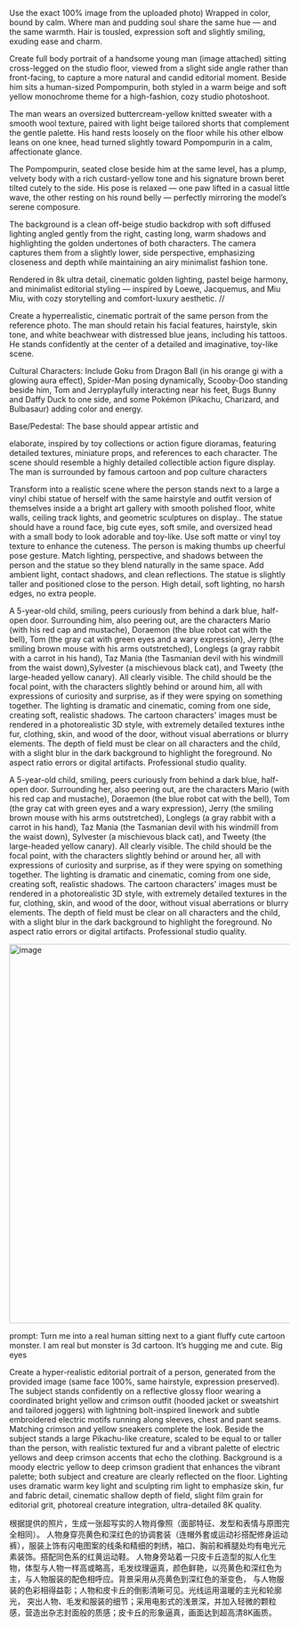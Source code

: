
Use the exact 100% image from the uploaded photo) Wrapped in color, bound by calm.
Where man and pudding soul share the same hue — and the same warmth. Hair is tousled, expression soft and slightly smiling, exuding ease and charm.

Create full body portrait of a handsome young man (image attached) sitting cross-legged on the studio floor, viewed from a slight side angle rather than front-facing, to capture a more natural and candid editorial moment. Beside him sits a human-sized Pompompurin, both styled in a warm beige and soft yellow monochrome theme for a high-fashion, cozy studio photoshoot.

The man wears an oversized buttercream-yellow knitted sweater with a smooth wool texture, paired with light beige tailored shorts that complement the gentle palette. His hand rests loosely on the floor while his other elbow leans on one knee, head turned slightly toward Pompompurin in a calm, affectionate glance.

The Pompompurin, seated close beside him at the same level, has a plump, velvety body with a rich custard-yellow tone and his signature brown beret tilted cutely to the side. His pose is relaxed — one paw lifted in a casual little wave, the other resting on his round belly — perfectly mirroring the model’s serene composure.

The background is a clean off-beige studio backdrop with soft diffused lighting angled gently from the right, casting long, warm shadows and highlighting the golden undertones of both characters. The camera captures them from a slightly lower, side perspective, emphasizing closeness and depth while maintaining an airy minimalist fashion tone.

Rendered in 8k ultra detail, cinematic golden lighting, pastel beige harmony, and minimalist editorial styling — inspired by Loewe, Jacquemus, and Miu Miu, with cozy storytelling and comfort-luxury aesthetic.
//










Create a hyperrealistic, cinematic portrait of the same person from the reference photo. The man should retain his facial features, hairstyle, skin tone, and white beachwear with distressed blue jeans, including his tattoos. He stands confidently at the center of a detailed and imaginative, toy-like scene.

Cultural Characters: Include Goku from Dragon Ball (in his orange gi with a glowing aura effect), Spider-Man posing dynamically, Scooby-Doo standing beside him, Tom and Jerryplayfully interacting near his feet, Bugs Bunny and Daffy Duck to one side, and some Pokémon (Pikachu, Charizard, and Bulbasaur) adding color and energy.

Base/Pedestal: The base should appear artistic and

elaborate, inspired by toy collections or action figure dioramas, featuring detailed textures, miniature props, and references to each character. The scene should resemble a highly detailed collectible action figure display. The man is surrounded by famous cartoon and pop culture characters


Transform into a realistic scene where the person stands next to a large a vinyl chibi statue of herself with the same hairstyle and outfit version of themselves inside a a bright art gallery with smooth polished floor, white walls, ceiling track lights, and geometric sculptures on display.. The statue should have a round face, big cute eyes, soft smile, and oversized head with a small body to look adorable and toy-like. Use soft matte or vinyl toy texture to enhance the cuteness. The person is making thumbs up cheerful pose gesture. Match lighting, perspective, and shadows between the person and the statue so they blend naturally in the same space. Add ambient light, contact shadows, and clean reflections. The statue is slightly taller and positioned close to the person. High detail, soft lighting, no harsh edges, no extra people.


A 5-year-old child, smiling, peers curiously from behind a dark blue, half-open door. Surrounding him, also peering out, are the characters Mario (with his red cap and mustache), Doraemon (the blue robot cat with the bell), Tom (the gray cat with green eyes and a wary expression), Jerry (the smiling brown mouse with his arms outstretched), Longlegs (a gray rabbit with a carrot in his hand), Taz Mania (the Tasmanian devil with his windmill from the waist down),Sylvester (a mischievous black cat), and Tweety (the large-headed yellow canary). All clearly visible.
The child should be the focal point, with the characters slightly behind or around him, all with expressions of curiosity and surprise, as if they were spying on something together. The lighting is dramatic and cinematic, coming from one side, creating soft, realistic shadows.  The cartoon characters' images must be rendered in a photorealistic 3D style, with extremely detailed textures inthe fur, clothing, skin, and wood of the door, without visual aberrations or blurry elements. The depth of field must be clear on all characters and the child, with a slight blur in the dark background to highlight the foreground. No aspect ratio errors or digital artifacts. Professional studio quality.


A 5-year-old child, smiling, peers curiously from behind a dark blue, half-open door. Surrounding her, also peering out, are the characters Mario (with his red cap and mustache), Doraemon (the blue robot cat with the bell), Tom (the gray cat with green eyes and a wary expression), Jerry (the smiling brown mouse with his arms outstretched), Longlegs (a gray rabbit with a carrot in his hand), Taz Mania (the Tasmanian devil with his windmill from the waist down), Sylvester (a mischievous black cat), and Tweety (the large-headed yellow canary). All clearly visible.
The child should be the focal point, with the characters slightly behind or around her, all with expressions of curiosity and surprise, as if they were spying on something together. The lighting is dramatic and cinematic, coming from one side, creating soft, realistic shadows. The cartoon characters' images must be rendered in a photorealistic 3D style, with extremely detailed textures in the fur, clothing, skin, and wood of the door, without visual aberrations or blurry elements. The depth of field must be clear on all characters and the child, with a slight blur in the dark background to highlight the foreground. No aspect ratio errors or digital artifacts. Professional studio quality.

<img width="680" height="680" alt="image" src="https://github.com/user-attachments/assets/96d17ac7-64c0-498b-81a2-c60f5608ffc7" />


prompt: Turn me into a real human sitting next to a giant fluffy cute cartoon monster. 
I am real but monster is 3d cartoon. It’s hugging me and cute. Big eyes


Create a hyper-realistic editorial portrait of a person, 
generated from the provided image (same face 100%, same hairstyle, expression preserved). 
The subject stands confidently on a reflective glossy floor wearing a coordinated bright yellow and crimson outfit (hooded jacket or sweatshirt and tailored joggers) 
with lightning bolt-inspired linework and subtle embroidered electric motifs running along sleeves, 
chest and pant seams. Matching crimson and yellow sneakers complete the look. Beside the subject stands a large Pikachu-like creature, 
scaled to be equal to or taller than the person, with realistic textured fur and a vibrant palette of electric yellows and deep crimson accents that echo the clothing.
Background is a moody electric yellow to deep crimson gradient that enhances the vibrant palette; both subject and creature are clearly reflected on the floor.
Lighting uses dramatic warm key light and sculpting rim light to emphasize skin, fur and fabric detail, cinematic shallow depth of field, 
slight film grain for editorial grit, photoreal creature integration, ultra-detailed 8K quality.

根据提供的照片，生成一张超写实的人物肖像照（面部特征、发型和表情与原图完全相同）。
人物身穿亮黄色和深红色的协调套装（连帽外套或运动衫搭配修身运动裤），服装上饰有闪电图案的线条和精细的刺绣，袖口、胸前和裤腿处均有电光元素装饰。搭配同色系的红黄运动鞋。
人物身旁站着一只皮卡丘造型的拟人化生物，体型与人物一样高或略高，毛发纹理逼真，颜色鲜艳，以亮黄色和深红色为主，与人物服装的配色相呼应。背景采用从亮黄色到深红色的渐变色，
与人物服装的色彩相得益彰；人物和皮卡丘的倒影清晰可见。光线运用温暖的主光和轮廓光，
突出人物、毛发和服装的细节；采用电影式的浅景深，并加入轻微的颗粒感，营造出杂志封面般的质感；皮卡丘的形象逼真，画面达到超高清8K画质。
